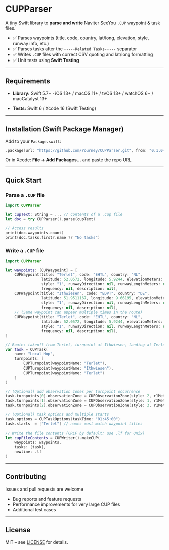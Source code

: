 # CUPParser

A tiny Swift library to **parse and write** Naviter SeeYou `.CUP` waypoint & task files.

- ✅ Parses waypoints (title, code, country, lat/long, elevation, style, runway info, etc.)
- ✅ Parses tasks after the `-----Related Tasks-----` separator
- ✅ Writes `.CUP` files with correct CSV quoting and lat/long formatting
- ✅ Unit tests using **Swift Testing**

---

## Requirements
- **Library:** Swift 5.7+ · iOS 13+ / macOS 11+ / tvOS 13+ / watchOS 6+ / macCatalyst 13+

- **Tests:** Swift 6 / Xcode 16 (Swift Testing)

---

## Installation (Swift Package Manager)

Add to your `Package.swift`:

```swift
.package(url: "https://github.com/Yourney/CUPParser.git", from: "0.1.0-alpha")
```

Or in Xcode: **File → Add Packages…** and paste the repo URL.

---

## Quick Start

### Parse a `.CUP` file
```swift
import CUPParser

let cupText: String = ... // contents of a .cup file
let doc = try CUPParser().parse(cupText)

// Access results
print(doc.waypoints.count)
print(doc.tasks.first?.name ?? "No tasks")
```

### Write a `.CUP` file
```swift
import CUPParser

let waypoints: [CUPWaypoint] = [
    CUPWaypoint(title: "Terlet", code: "EHTL", country: "NL",
                latitude: 52.0572, longitude: 5.9244, elevationMeters: 83,
                style: "1", runwayDirection: nil, runwayLengthMeters: nil,
                frequency: nil, description: nil),
    CUPWaypoint(title: "Ithwiesen", code: "EDVT", country: "DE",
                latitude: 51.9511167, longitude: 9.66195, elevationMeters: 372,
                style: "1", runwayDirection: nil, runwayLengthMeters: nil,
                frequency: nil, description: nil),
    // (Same waypoint can appear multiple times in the route)
    CUPWaypoint(title: "Terlet", code: "EHTL", country: "NL",
                latitude: 52.0572, longitude: 5.9244, elevationMeters: 83,
                style: "1", runwayDirection: nil, runwayLengthMeters: nil,
                frequency: nil, description: nil),
]

// Route: takeoff from Terlet, turnpoint at Ithwiesen, landing at Terlet
var task = CUPTask(
    name: "Local Hop",
    turnpoints: [
        CUPTurnpoint(waypointName: "Terlet"),
        CUPTurnpoint(waypointName: "Ithwiesen"),
        CUPTurnpoint(waypointName: "Terlet")
    ]
)

// (Optional) add observation zones per turnpoint occurrence
task.turnpoints[0].observationZone = CUPObservationZone(style: 2, r1Meters: 1000, a1Degrees: 180)
task.turnpoints[1].observationZone = CUPObservationZone(style: 1, r1Meters: 2000, a1Degrees: 45)
task.turnpoints[2].observationZone = CUPObservationZone(style: 3, r1Meters: 1000, a1Degrees: 180)

// (Optional) task options and multiple starts
task.options = CUPTaskOptions(taskTime: "01:45:00")
task.starts  = ["Terlet"] // names must match waypoint titles

// Write the file contents (CRLF by default; use .lf for Unix)
let cupFileContents = CUPWriter().makeCUP(
    waypoints: waypoints,
    tasks: [task],
    newline: .lf
)
```

---

## Contributing
Issues and pull requests are welcome
- Bug reports and feature requests
- Performance improvements for very large CUP files
- Additional test cases
---

## License
MIT – see [LICENSE](LICENSE) for details.
